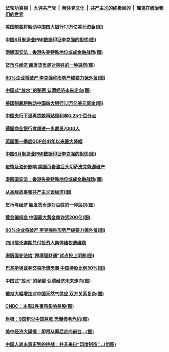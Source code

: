 

####  [法轮功真相](../../../../basic/blob/master/README.md?t=07011831) &nbsp;|&nbsp; [九评共产党](../../../../9ping.md/blob/master/README.md?t=07011831) &nbsp;|&nbsp; [解体党文化](../../../../jtdwh.md/blob/master/README.md?t=07011831)  &nbsp;|&nbsp; [共产主义的终极目的](../../../../gczydzjmd.md/blob/master/README.md?t=07011831) &nbsp;|&nbsp; [魔鬼在统治我们的世界](../../../../mgztzwmdsj.md/blob/master/README.md?t=07011831) 

#### [美国制裁将触动中国四大银行1.1万亿美元资金(图)](../pages/p5/938247.md?t=07011831) 

#### [中国6月制造业PMI数据印证李克强的担忧(图)](../pages/p5/938245.md?t=07011831) 

#### [港版国安法：香港失美特殊地位或成金融战场(图)](../pages/p5/938230.md?t=07011831) 

#### [货币与经济 超发货币是对百姓的一种惩罚(图)](../pages/p5/938130.md?t=07011831) 

#### [90%企业将破产 李克强称形势严峻要力保外贸(图)](../pages/p5/938142.md?t=07011831) 

#### [中国式“放水”的秘密 认清经济未来走向(图)](../pages/p5/938113.md?t=07011831) 

#### [美国制裁将触动中国四大银行1.1万亿美元资金(图)](../pages/p5/938247.md?t=07011831) 

#### [中国央行下调再贷款再贴现利率0.25个百分点](../pages/p5/938264.md?t=07011831) 

#### [德国商业银行考虑进一步裁员7000人](../pages/p5/938262.md?t=07011831) 

#### [英国第一季度GDP创41年以来最大降幅](../pages/p5/938261.md?t=07011831) 

#### [中国6月制造业PMI数据印证李克强的担忧(图)](../pages/p5/938245.md?t=07011831) 

#### [疫情及油价影响 美国页岩油巨头切萨皮克能源破产](../pages/p5/938232.md?t=07011831) 

#### [港版国安法：香港失美特殊地位或成金融战场(图)](../pages/p5/938230.md?t=07011831) 

#### [从圣经故事和共产主义谈经济(图)](../pages/p5/938133.md?t=07011831) 

#### [货币与经济 超发货币是对百姓的一种惩罚(图)](../pages/p5/938130.md?t=07011831) 

#### [镀金骗纯金 中国最大黄金商诈贷200亿(图)](../pages/p5/938160.md?t=07011831) 

#### [90%企业将破产 李克强称形势严峻要力保外贸(图)](../pages/p5/938142.md?t=07011831) 

#### [四川信讬逾期兑付投资人集体维权遭维稳](../pages/p5/938159.md?t=07011831) 

#### [港版国安法给“跨境理财通”试点投上阴影(图)](../pages/p5/938156.md?t=07011831) 

#### [巴基斯坦证券交易所遭恐袭 中国持股比例30%(图)](../pages/p5/938118.md?t=07011831) 

#### [中国式“放水”的秘密 认清经济未来走向(图)](../pages/p5/938113.md?t=07011831) 

#### [俄拟大幅增加对中国天然气供应 双方关系复杂(图)](../pages/p5/938110.md?t=07011831) 

#### [CNBC：本周2件事将影响美股(图)](../pages/p5/938078.md?t=07011831) 

#### [世银︰9国积欠中国巨款 恐爆债务危机(图)](../pages/p5/938074.md?t=07011831) 

#### [美中经济大碰撞：即将从幕后走向前台…(图)](../pages/p5/938024.md?t=07011831) 

#### [中国人尚未意识到的挑战：并非来自“印度制造”…(组图)](../pages/p5/938013.md?t=07011831) 

